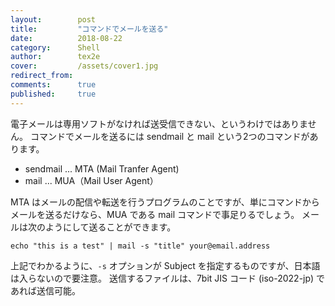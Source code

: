 ```yaml
---
layout:        post
title:         "コマンドでメールを送る"
date:          2018-08-22
category:      Shell
author:        tex2e
cover:         /assets/cover1.jpg
redirect_from:
comments:      true
published:     true
---
```


電子メールは専用ソフトがなければ送受信できない、というわけではありません。
コマンドでメールを送るには sendmail と mail という2つのコマンドがあります。

- sendmail ... MTA (Mail Tranfer Agent)
- mail ... MUA（Mail User Agent）

MTA はメールの配信や転送を行うプログラムのことですが、単にコマンドからメールを送るだけなら、MUA である mail コマンドで事足りるでしょう。
メールは次のようにして送ることができます。

```command
echo "this is a test" | mail -s "title" your@email.address
```

上記でわかるように、`-s` オプションが Subject を指定するものですが、日本語は入らないので要注意。
送信するファイルは、7bit JIS コード (iso-2022-jp) であれば送信可能。
